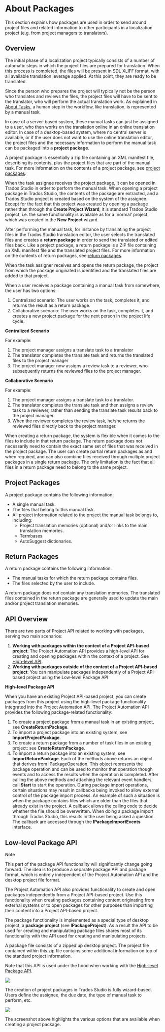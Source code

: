 About Packages
======
This section explains how packages are used in order to send around project files and related information to other participants in a localization project (e.g. from project managers to translators).

Overview
-----
The initial phase of a localization project typically consists of a number of automatic steps in which the project files are prepared for translation. When this process is completed, the files will be present in SDL XLIFF format, with all available translation leverage applied. At this point, they are ready to be translated.

Since the person who prepares the project will typically not be the person who translates and reviews the files, the project files will have to be sent to the translator, who will perform the actual translation work. As explained in [About Tasks](projectautomation/about_tasks.md), a human step in the workflow, like translation, is represented by a manual task.

In case of a server-based system, these manual tasks can just be assigned to a user, who then works on the translation online in an online translation editor. In case of a desktop-based system, where no central server is available, or if the user does not want to use the online translation editor, the project files and the necessary information to perform the manual task can be packaged into a **project package**.

A project package is essentially a zip file containing an XML manifest file, describing its contents, plus the project files that are part of the manual task. For more information on the contents of a project package, see [project packages](projectautomation/about_packages.md).

When the task assignee receives the project package, it can be opened in Trados Studio in order to perform the manual task. When opening a project package in Trados Studio, the contents of the package are extracted, and a Trados Studio project is created based on the system of the assignee. Except for the fact that this project was created by opening a package rather than through the **Create Project Wizard**, it is standard Trados Studio project, i.e. the same functionality is available as for a 'normal' project, which was created in the **New Project** wizard.

After performing the manual task, for instance by translating the project files in the Trados Studio translation editor, the user selects the translated files and creates a **return package** in order to send the translated or edited files back. Like a project package, a return package is a ZIP file containing an XML manifest file and the translated project files. For more information on the contents of return packages, see [return packages](projectautomation/return_packages.md).

When the task assigner receives and opens the return package, the project from which the package originated is identified and the translated files are added to that project.

When a user receives a package containing a manual task from somewhere, the user has two options:

1. Centralized scenario: The user works on the task, completes it, and returns the result as a return package.
2. Collaborative scenario: The user works on the task, completes it, and creates a new project package for the next person in the project life cycle.

**Centralized Scenario** 

For example:

1. The project manager assigns a translate task to a translator
2. The translator completes the translate task and returns the translated files to the project manager
3. The project manager now assigns a review task to a reviewer, who subsequently returns the reviewed files to the project manager.

**Collaborative Scenario** 

For example:

1. The project manager assigns a translate task to a translator.
2. The translator completes the translate task and then assigns a review task to a reviewer, rather than sending the translate task results back to the project manager.
3. When the reviewer completes the review task, he/she returns the reviewed files directly back to the project manager.


When creating a return package, the system is flexible when it comes to the files to include in that return package. The return package does not necessarily need to contain the exact same set of files that was received in the project package. The user can create partial return packages as and when required, and can also combine files received through multiple project packages in a single return package. The only limitation is the fact that all files in a return package need to belong to the same project.

Project Packages
----
A project package contains the following information:

* A single manual task.
* The files that belong to this manual task.
* All project information related to the project the manual task belongs to, including:
    * Project translation memories (optional) and/or links to the main translation memories.
    * Termbases
    * AutoSuggest dictionaries.


Return Packages
----
A return package contains the following information:

* The manual tasks for which the return package contains files.
* The files selected by the user to include.


A return package does not contain any translation memories. The translated files contained in the return package are generally used to update the main and/or project translation memories.

API Overview
-----
There are two parts of Project API related to working with packages, serving two main scenarios:

1. **Working with packages within the context of a Project API-based project**: The Project Automation API provides a high-level API for creating and opening packages within the context of a project. See [High-level API](projectautomation/about_packages.md).
2. **Working with packages outside of the context of a Project API-based project**: You can manipulate packages independently of a Project API-based project using the Low-level Package API

**High-level Package API**

When you have an existing Project API-based project, you can create packages from this project using the high-level package functionality integrated into the Project Automation API. The Project Automation API provides the following package-related functionality:

1. To create a project package from a manual task in an existing project, see **CreateReturnPackage**.
2. To import a project package into an existing system, see **ImportProjectPackage**.
3. To create a return package from a number of task files in an existing project: see **CreateReturnPackage**.
4. To import a return package into an existing system, see **ImportReturnPackage**.
Each of the methods above returns an object that derives from IPackageOperation. This object represents the package operation and can be used to monitor that operation though events and to access the results when the operation is completed. After calling the above methods and attaching the relevant event handlers, call **Start** to start the operation.
During package import operations, certain situations may result in callbacks being invoked to allow external control of the package import process. An example of such a situation is when the package contains files which are older than the files that already exist in the project. A callback allows the calling code to decide whether the file should be overwritten. When doing a package import through Trados Studio, this results in the user being asked a question. The callback are accessed through the **IPackageImportEvents** interface.

Low-level Package API
----
> [!NOTE]
> This part of the package API functionality will significantly change going forward. The idea is to produce a separate package API and package format, which is entirely independent of the Project Automation API and the desktop project file format.

The Project Automation API also provides functionality to create and open packages independently from a Project API-based project. Use this functionality when creating packages containing content originating from external systems or to open packages for other purposes than importing their content into a Project API-based project.

The package functionality is implemented as a special type of desktop project, a **package project** (see **IPackageProject**). As a result the API to be used for creating and manipulating package files shares most of its functionality with the API used for creating and manipulating projects.

A package file consists of a zipped up desktop project. The project file contained within this zip file contains some additional information on top of the standard project information.

Note that this API is used under the hood when working with the [High-level Package API](projectautomation/about_packages.md).

<img style="display:block; " src="images/CreateProjectPackage.jpg"/>

The creation of project packages in Trados Studio is fully wizard-based. Users define the assignee, the due date, the type of manual task to perform, etc.

<img style="display:block; " src="images/ProjectPackageOptions.jpg"/>

The screenshot above highlights the various options that are available when creating a project package.